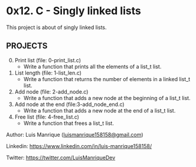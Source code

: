 # 0x12. C - Singly linked lists
This project is about of singly linked lists.
## PROJECTS
0. Print list (file: 0-print_list.c)
	- Write a function that prints all the elements of a list_t list.
1. List length (file: 1-list_len.c)
	- Write a function that returns the number of elements in a linked list_t list.
2. Add node (file: 2-add_node.c)
	- Write a function that adds a new node at the beginning of a list_t list.
3. Add node at the end (file:3-add_node_end.c)
	- Write a function that adds a new node at the end of a list_t list.
4. Free list (file: 4-free_list.c)
	- Write a function that frees a list_t list.


Author: Luis Manrique (luismanrique158158@gmail.com)

Linkedin: https://www.linkedin.com/in/luis-manrique158158/

Twitter: https://twitter.com/LuisManriqueDev
